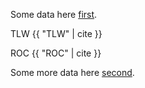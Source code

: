 
Some data here [first][1].

TLW {{ "TLW" | cite }}


ROC {{ "ROC" | cite }}



 
Some more data here [second][2].


[1]: /citations.md#first
[2]: /citations.md#second




